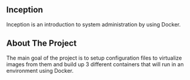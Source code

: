 ## Inception

Inception is an introduction to system administration by using Docker.

## About The Project

The main goal of the project is to setup configuration files to virtualize images from them and build up 3 different containers that will run in an environment using Docker.
